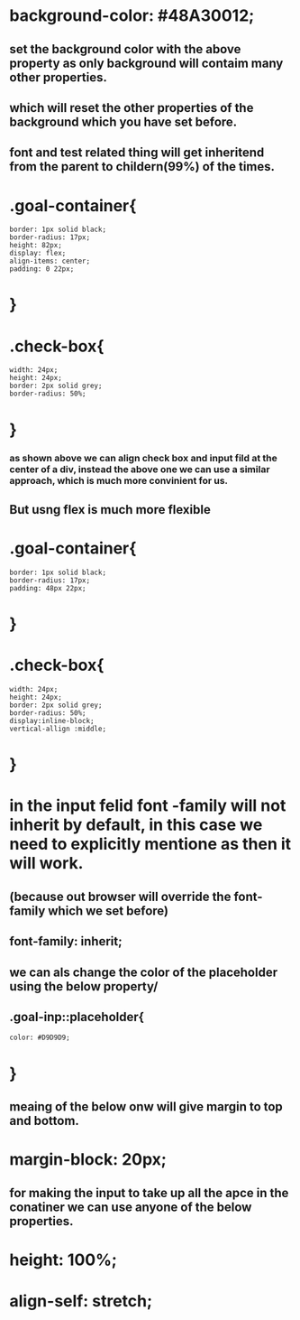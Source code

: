 # background-color: #48A30012;

## set the background color with the above property as only background will contaim many other properties.
## which will reset the other properties of the background which you have set before.

## font and test related thing will get inheritend from the parent to childern(99%) of the times.

# .goal-container{
    border: 1px solid black;
    border-radius: 17px;
    height: 82px;
    display: flex;
    align-items: center;
    padding: 0 22px;
# }
# .check-box{
    width: 24px;
    height: 24px;
    border: 2px solid grey;
    border-radius: 50%;
# }

 ### as shown above we can align check box and input fild at the center of a div, instead the above one we can use a similar approach, which is much more convinient for us.
 ## But usng flex is much more flexible

 # .goal-container{
    border: 1px solid black;
    border-radius: 17px;
    padding: 48px 22px;

# }
# .check-box{
    width: 24px;
    height: 24px;
    border: 2px solid grey;
    border-radius: 50%;
    display:inline-block;
    vertical-allign :middle;
# }

# in the input felid font -family will not inherit by default, in this case we need to explicitly mentione as then it will work.
## (because out browser will override the font-family which we set before)

##  font-family: inherit;


## we can als change the color of the placeholder using the below property/

## .goal-inp::placeholder{
    color: #D9D9D9;
# }

## meaing of the below onw will give margin to top and bottom.

  # margin-block: 20px;

## for making the input to take up all the apce in the conatiner we can use anyone of the below properties.

#  height: 100%; 
#  align-self: stretch;